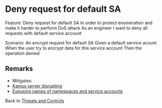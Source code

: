 # Deny request for default SA

Feature: Deny request for default SA
  In order to protect enumeration and make it harder to perform DoS attack
  As an engineer
  I want to deny all requests with default service account

  Scenario: An encrypt request for default SA 
    Given a default service acount
    When the user try to encrypt data for this service account
    Then the operation denied

## Remarks

* Mitigates:
 * [Kamus server disrupting](/docs/threatmodeling/threats/encryption/denial_of_service)
 * [Exposing names of namespaces and service accounts](/docs/threatmodeling/threats/encryption/namespace_enumeration)

Back to [Threats and Controls](/docs/threatmodeling/threats_controls)
